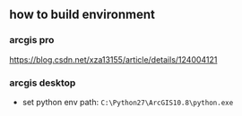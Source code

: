 ## how to build environment
### arcgis pro
https://blog.csdn.net/xza13155/article/details/124004121
### arcgis desktop
- set python env path: `C:\Python27\ArcGIS10.8\python.exe`